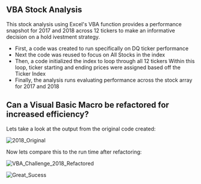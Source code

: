 ## VBA Stock Analysis
This stock analysis using Excel's VBA function provides a performance snapshot for 2017 and 2018 across 12 tickers to make an informative decision on a hold ivestment strategy.

- First, a code was created to run specifically on DQ ticker performance
- Next the code was reused to focus on All Stocks in the index
- Then, a code initialized the index to loop through all 12 tickers
     Within this loop, ticker starting and ending prices were assigned based off the Ticker Index
- Finally, the analysis runs evaluating performance across the stock array for 2017 and 2018


## Can a Visual Basic Macro be refactored for increased efficiency?

Lets take a look at the output from the original code created:

![2018_Original](https://user-images.githubusercontent.com/79612565/112698808-bbd43180-8e47-11eb-9dff-fe8c09121996.png)


Now lets compare this to the run time after refactoring:

![VBA_Challenge_2018_Refactored](https://user-images.githubusercontent.com/79612565/112692275-e8824c00-8e3b-11eb-9a46-b841ac7136f7.png)


![Great_Sucess](https://user-images.githubusercontent.com/79612565/112704720-e11d6b80-8e58-11eb-9b16-00cc3636664e.jpg)


   
